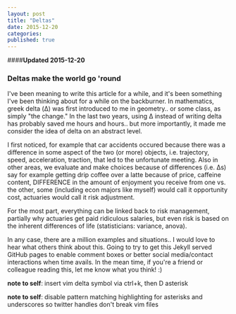 ```yaml
---
layout: post
title: "Deltas"
date: 2015-12-20
categories: 
published: true
---
```


####**Updated 2015-12-20**

### Deltas make the world go 'round

I've been meaning to write this article for a while, and it's been something I've been thinking about for a while on the backburner. In mathematics, greek delta (Δ) was first introduced to me in geometry.. or some class, as simply "the change." In the last two years, using Δ instead of writing delta has probably saved me hours and hours.. but more importantly, it made me consider the idea of delta on an abstract level.

I first noticed, for example that car accidents occured because there was a difference in some aspect of the two (or more) objects, i.e. trajectory, speed, acceleration, traction, that led to the unfortunate meeting. Also in other areas, we evaluate and make choices because of differences (i.e. Δs) say for example getting drip coffee over a latte because of price, caffeine content, DIFFERENCE in the amount of enjoyment you receive from one vs. the other, some (including econ majors like myself) would call it opportunity cost, actuaries would call it risk adjustment. 

For the most part, everything can be linked back to risk management, partially why actuaries get paid ridiculous salaries, but even risk is based on the inherent differences of life (statisticians: variance, anova).

In any case, there are a million examples and situations.. I would love to hear what others think about this. Going to try to get this Jekyll served GitHub pages to enable comment boxes or better social media/contact interactions when time avails. In the mean time, if you're a friend or colleague reading this, let me know what you think! :)

**note to self**: insert vim delta symbol via ctrl+k, then D asterisk

**note to self**: disable pattern matching highlighting for asterisks and underscores so twitter handles don't break vim files
